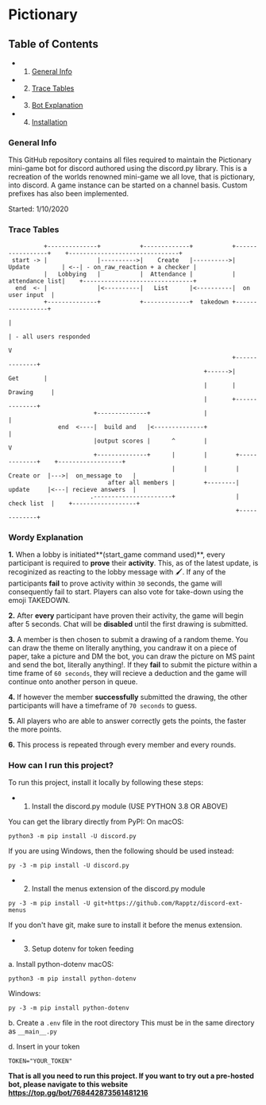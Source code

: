 # Pictionary

## Table of Contents
* 1. [General Info](#general-info)
* 2. [Trace Tables](#trace-tables)
* 3. [Bot Explanation](#wordy-explanation)
* 4. [Installation](#how-can-i-run-this-project)

### General Info
This GitHub repository contains all files required to maintain the Pictionary mini-game bot for discord authored using the discord.py library. This is a recreation of the worlds renowned mini-game we all love, that is pictionary, into discord. A game instance can be started on a channel basis. Custom prefixes has also been implemented.

Started: 1/10/2020

### Trace Tables
~~~
          +--------------+           +-------------+           +-----------------+    +-------------------------------+
 start -> |              |---------->|    Create   |---------->|  Update         | <--| - on_raw_reaction + a checker |
          |   Lobbying   |           |  Attendance |           |  attendance list|    +-------------------------------+
  end  <- |              |<----------|   List      |<----------|  on user input  |                                  
          +--------------+           +-------------+  takedown +-----------------+                                  
                                                                        |
                                                                        | - all users responded
                                                                        V
                                                               +--------------+
                                                       +------>|    Get       | 
                                                       |       |  Drawing     |
                                                       |       +--------------+
                        +--------------+               |              |
              end  <----|  build and   |<--------------+              |
                        |output scores |      ^        |              V
                        +--------------+      |        |        +-------------+    +------------------+
                                              |        |        |  Create or  |--->|  on_message to   |     
                            after all members |        +--------|  update     |<---| recieve answers  |
                       .----------------------+                 | check list  |    +------------------+  
                                                                +-------------+ 
~~~
### Wordy Explanation 
**1.** When a lobby is initiated**(start_game command used)**, every participant is required to **prove** their **activity**. This, as of the latest update, is recoginized as reacting to the lobby message with 🖌️. If any of the participants **fail** to prove activity within `30` seconds, the game will consequently fail to start. Players can also vote for take-down using the emoji TAKEDOWN.

**2.** After **every** participant have proven their activity, the game will begin after 5 seconds. Chat will be **disabled** until the first drawing is submitted.

**3.** A member is then chosen to submit a drawing of a random theme. You can draw the theme on literally anything, you candraw it on a piece of paper, take a picture and DM the bot, you can draw the picture on MS paint and send the bot, literally anything!. If they **fail** to submit the picture within a time frame of `60 seconds`, they will recieve a deduction and the game will continue onto another person in queue.

**4.** If however the member **successfully** submitted the drawing, the other participants will have a timeframe of `70 seconds` to guess.

**5.** All players who are able to answer correctly gets the points, the faster the more points.

**6.** This process is repeated through every member and every rounds.

### How can I run this project?
To run this project, install it locally by following these steps:

* 1. Install the discord.py module (USE PYTHON 3.8 OR ABOVE)

You can get the library directly from PyPI:
On macOS:
```
python3 -m pip install -U discord.py
```
If you are using Windows, then the following should be used instead:
```
py -3 -m pip install -U discord.py
```

* 2. Install the menus extension of the discord.py module
```
py -3 -m pip install -U git+https://github.com/Rapptz/discord-ext-menus
```
If you don't have git, make sure to install it before the menus extension.

* 3. Setup dotenv for token feeding

a. Install python-dotenv
macOS:
```
python3 -m pip install python-dotenv
```
Windows:
```
py -3 -m pip install python-dotenv
```
b. Create a `.env` file in the root directory
This must be in the same directory as `__main__.py`

d. Insert in your token
~~~
TOKEN="YOUR_TOKEN"
~~~

**That is all you need to run this project. If you want to try out a pre-hosted bot, please navigate to this website https://top.gg/bot/768442873561481216** 

